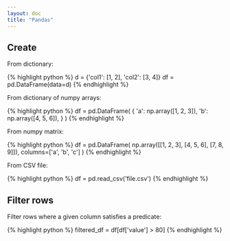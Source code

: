```yaml
---
layout: doc
title: "Pandas"
---
```


## Create

From dictionary:

{% highlight python %}
d = {'col1': [1, 2], 'col2': [3, 4]}
df = pd.DataFrame(data=d)
{% endhighlight %}

From dictionary of numpy arrays:

{% highlight python %}
df = pd.DataFrame(
    {
        'a': np.array([1, 2, 3]),
        'b': np.array([4, 5, 6]),
    }
)
{% endhighlight %}


From numpy matrix:

{% highlight python %}
df = pd.DataFrame(
    np.array([[1, 2, 3], [4, 5, 6], [7, 8, 9]]),
    columns=['a', 'b', 'c']
)
{% endhighlight %}

From CSV file:

{% highlight python %}
df = pd.read_csv('file.csv')
{% endhighlight %}

## Filter rows

Filter rows where a given column satisfies a predicate:

{% highlight python %}
filtered_df = df[df['value'] > 80]
{% endhighlight %}

